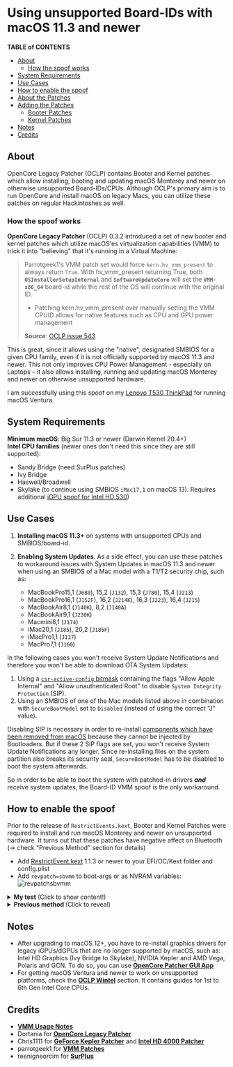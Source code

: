 # Using unsupported Board-IDs with macOS 11.3 and newer

**TABLE of CONTENTS**

- [About](#about)
	- [How the spoof works](#how-the-spoof-works)
- [System Requirements](#system-requirements)
- [Use Cases](#use-cases)
- [How to enable the spoof](#how-to-enable-the-spoof)
- [About the Patches](#about-the-patches)
- [Adding the Patches](#adding-the-patches)
	- [Booter Patches](#booter-patches)
	- [Kernel Patches](#kernel-patches)
- [Notes](#notes)
- [Credits](#credits)

## About
OpenCore Legacy Patcher (OCLP) contains Booter and Kernel patches which allow installing, booting and updating macOS Monterey and newer on otherwise unsupported Board-IDs/CPUs. Although OCLP's primary aim is to run OpenCore and install macOS on legacy Macs, you can utilize these patches on regular Hackintoshes as well.

### How the spoof works
**OpenCore Legacy Patcher** (OCLP) 0.3.2 introduced a set of new booter and kernel patches which utilize macOS'es virtualization capabilities (VMM) to trick it into "believing" that it's running in a Virtual Machine:

> Parrotgeek1's VMM patch set would force `kern.hv_vmm_present` to always return `True`. With hv_vmm_present returning True, both **`OSInstallerSetupInternal`** and **`SoftwareUpdateCore`** will set the **`VMM-x86_64`** board-id while the rest of the OS will continue with the original ID.
>
> - Patching kern.hv_vmm_present over manually setting the VMM CPUID allows for native features such as CPU and GPU power management
>
> **Source**: [OCLP issue 543](https://github.com/dortania/OpenCore-Legacy-Patcher/issues/543)

This is great, since it allows using the "native", designated SMBIOS for a given CPU family, even if it is not officially supported by macOS 11.3 and newer. This not only improves CPU Power Management - especially on Laptops – it also allows installing, running and updating macOS Monterey and newer on otherwise unsupported hardware.

I am successfully using this spoof on my [Lenovo T530 ThinkPad](https://github.com/5T33Z0/Lenovo-T530-Hackinosh-OpenCore) for running macOS Ventura. 

## System Requirements
**Minimum macOS**: Big Sur 11.3 or newer (Darwin Kernel 20.4+)</br>
**Intel CPU families** (newer ones don't need this since they are still supported): 

- Sandy Bridge (need SurPlus patches)
- Ivy Bridge
- Haswell/Broadwell
- Skylake (to continue using SMBIOS `iMac17,1` on macOS 13). Requires additional [iGPU spoof for Intel HD 530](https://github.com/5T33Z0/OC-Little-Translated/tree/main/11_Graphics/iGPU/Skylake_Spoofing_macOS13))

## Use Cases
1. **Installing macOS 11.3+** on systems with unsupported CPUs and SMBIOS/board-id.
2. **Enabling System Updates**. As a side effect, you can use these patches to workaround issues with System Updates in macOS 11.3 and newer when using an SMBIOS of a Mac model with a T1/T2 security chip, such as:

	- MacBookPro15,1 (`J680`), 15,2 (`J132`), 15,3 (`J780`), 15,4 (`J213`)
	- MacBookPro16,1 (`J152F`), 16,2 (`J214K`), 16,3 (`J223`), 16,4 (`J215`)
	- MacBookAir8,1 (`J140K`), 8,2 (`J140A`)
	- MacBookAir9,1 (`J230K`)
	- Macmini8,1 (`J174`)
	- iMac20,1 (`J185`), 20,2 (`J185F`)
	- iMacPro1,1 (`J137`)
	- MacPro7,1 (`J160`)

In the following cases you won't receive System Update Notifications and therefore you won't be able to download OTA System Updates:

1. Using a [`csr-active-config` bitmask](https://github.com/5T33Z0/OC-Little-Translated/blob/main/B_OC_Calculators/SIP_Flags_Explained.md) containing the flags "Allow Apple Internal" and "Allow unauthenticated Root" to disable `System Integrity Protection` (SIP). 
2. Using an SMBIOS of one of the Mac models listed above in combination with `SecureBootModel` set to `Disabled` (instead of using the correct "J" value).

Disabling SIP is necessary in order to re-install [components which have been removed from macOS](https://dortania.github.io/OpenCore-Legacy-Patcher/PATCHEXPLAIN.html#on-disk-patches) because they cannot be injected by Bootloaders. But if these 2 SIP flags are set, you won't receive System Update Notifications any longer. Since re-installing files on the system partition also breaks its security seal, `SecureBootModel` has to be disabled to boot the system afterwards.

So in order to be able to boot the system with patched-in drivers ***and*** receive system updates, the Board-ID VMM spoof is the only workaround.
	
## How to enable the spoof
Prior to the release of `RestrictEvents.kext`, Booter and Kernel Patches were required to install and run macOS Monterey and newer on unsupported hardware. It turns out that these patches have negative affect on Bluetooth (&rarr; check "Previous Method" section for details)

- Add [RestrictEvent.kext](https://github.com/acidanthera/RestrictEvents/releases) 1.1.3 or newer to your EFI/OC/Kext folder and config.plist
- Add `revpatch=sbvmm` to boot-args or as NVRAM variables: <br> ![revpatchsbvmm](https://github.com/5T33Z0/OC-Little-Translated/assets/76865553/0da94174-b45c-4bd3-9722-cddd87596580)

<details>
<summary><strong>My test</strong> (Click to show content!)</summary>

I tested these patches on my Lenovo T530 Notebook, using an Ivy Bridge CPU with `MacBookPro10,1` SMBIOS, which is officially not compatible with macOS Monterey. After rebooting, the system started without using `-no_compat_check` boot-arg, as you can see here:

![Proof01](https://user-images.githubusercontent.com/76865553/139529766-87daac84-126e-4dfc-ac1d-37e4730e0bbf.png)

Terminal shows the currently used Board-ID which belongs to the `MacBookPro10,1` SMBIOS as you can see in Clover Configurator. Usually, running macOS would require using `MacBookPro11,4` which uses a different Board-ID as you can see in the Clover Configurator snippet:

![Proof02](https://user-images.githubusercontent.com/76865553/139529778-6f82306a-22db-43dd-b594-c863af6e4ddd.png)
  
Next, I checked for updates and was offered macOS 12.1 beta:

![Proof03](https://user-images.githubusercontent.com/76865553/139529788-d8ca770e-f8c2-49a8-a44e-908137f5e45c.png)
  
Which I installed…
  
![Proof04](https://user-images.githubusercontent.com/76865553/139529792-d92e52d3-5f91-4044-b788-730d603327b3.png)

Installation went smoothly and macOS 12.1 booted without issues:

![About](https://user-images.githubusercontent.com/76865553/139529802-3ea61297-7c7b-4369-8c21-4160b437f1a6.png)

</details>

<details>
<summary><strong>Previous method </strong> (Click to reveal)</summary>

## About the Patches
Following are the relevant Booter and Kernel Patches contained in the [**config.plist**](https://github.com/dortania/OpenCore-Legacy-Patcher/blob/main/payloads/Config/config.plist) provided by OpenCore Legacy Patcher.

- **Booter Patches**
	- **"Skip Board ID check"** &rarr; Skips Hardware Board ID Check (enabled)
	- **"Reroute HW_BID to OC_BID"** &rarr; Reroutes Hardware Board-ID check to OpenCore (enabled)
	- Both patches in tandem allow to run/install macOS on systems using a unsupported SMBIOS/Board-ID
- **Kernel Patches** (see "Comment" section)
	- **"Reroute kern.hv_vmm_present patch (1)"**, **"Reroute kern.hv_vmm_present patch (2) Legacy"**, **"Reroute kern.hv_vmm_present patch (3) Ventura"** and **"Force IOGetVMMPresent"** &rarr; Set of Kernel patches to enable Board-ID spoof via VMM in macOS 11.3+ that allow booting, installing and updating macOS 12 and newer with an unsupported Board-ID and SMBIOS.
	- **"Disable Root Hash validation"** &rarr; Disables Cryptex hash verification in APFS.kext.
	- **"Force FileVault on Broken Seal"** &rarr; Mandatory if you are using FileVault since installing Drivers back into the system volume breaks its security seal. 
	- **"Disable Library Validation Enforcement"** &rarr; Library Validation Enforcement checks if an app's libraries are signed by Apple or the creator. Until recently, macOS apps could load code freely from foreign sources called code libraries. With macOS 10.15, apps are no longer allowed to load libraries that weren't originally packaged with it, unless they explicitly allow it. In this case it's needed because root patches for Non-Metal GPUs won't pass library validation tests otherwise.
	- **"Disable _csr_check() in _vnode_check_signature"** &rarr; Allows using AMFI enabled with root patches applied, this helps avoid issues that occur with AMFI disabled. Note that currently OCLP requires AMFI disabled when applying root patches but with this kernel patch you can re-enable AMFI afterwards.
	- **SurPlus Patches 1 and 2**: Race to condition fixes for Sandy Bridge and older. Fixes issues in macOS 11.3+, where Big Sur often won't boot when using SMBIOS `MacPro5,1` (disabled). These patches are now Included in the `sample.plist` (OC 0.7.7+).

**NOTE**: RDRAND Patches for Sandy Bridge CPUs are no longer required since OpenCore 0.7.8 and must be disabled/deleted.

## Adding the Patches
> **Warning**: Before adding these patches to your config.plist, make sure you have a working backup of your EFI folder stored on a FAT32 formatted USB flash drive to boot your PC from just in case something goes wrong!

### Booter Patches
- Mount your EFI
- Open your config.plist with ProperTree
- Copy the entries from OCLPs [`Booter/Patch`](https://github.com/dortania/OpenCore-Legacy-Patcher/blob/main/payloads/Config/config.plist#L220-L267) section to your config.plist and enable them
- Leave ProperTree open an continue reading

**NOTE**: These booter patches skip the board-id checks in macOS. They can only be applied using OpenCore. When using Clover you have to use boot-args `-no_compat_check`, `revpatch=sbvmm` and RestrictEvents.kext instead to workaround issues with System Update Notifications.

### Kernel Patches

Copy the following entries from OCLPs [`Kernel/Patch`](https://github.com/dortania/OpenCore-Legacy-Patcher/blob/main/payloads/Config/config.plist#L1636) section your to config.plist:

- **"Force FileVault on Broken Seal"** &rarr; Only required when using File Vault)
- **"Disable Library Validation Enforcement"** &rarr; Enable it!
- **"Reroute kern.hv_vmm_present patch (1)"** &rarr; Enable it!
- **"Reroute kern.hv_vmm_present patch (2) Legacy"** &rarr; For installing/running **macOS Monterey**. Enable it.
- **"Reroute kern.hv_vmm_present patch (2) Ventura"** &rarr; For installing/running **macOS Monterey** and newer. Enable it.
- **"Force IOGetVMMPresent"** &rarr; Enable it.
- **"Disable Root Hash validation"** &rarr; Enable it. **Note**: Not required when using [CryptexFixup](https://github.com/acidanthera/CryptexFixup) (IvyBridge and older only).
- Add and enable additional Kernel patches if required (SurPlus patches for Sandy Bridge CPUs for example).

To verify, enter `sysctl kern.hv_vmm_present` in Terminal. If it returns `1` the spoof is working (applies to option 1 only!). Remember: these patches have no effect below macOS 11.3.

Enjoy macOS Monterey and newer with the correct SMBIOS for your CPU with working System Updates!

**IMPORTANT**: If you experience [issues with Bluetooth](https://github.com/dortania/OpenCore-Legacy-Patcher/issues/1076) when using Broadcom cards in macOS Sonoma, then disable the Kernel Patches and use RestrictEvents.kext and boot-arg instead!

</details>

## Notes
- After upgrading to macOS 12+, you have to re-install graphics drivers for legacy iGPUs/dGPUs that are no longer supported by macOS, such as: Intel HD Graphics (Ivy Bridge to Skylake), NVIDIA Kepler and AMD Vega, Polaris and GCN. To do so, you can use [**OpenCore Patcher GUI App**](https://github.com/dortania/OpenCore-Legacy-Patcher/releases)
- For getting macOS Ventura and newer to work on unsupported platforms, check the [**OCLP Wintel**](https://github.com/5T33Z0/OC-Little-Translated/tree/main/14_OCLP_Wintel) section. It contains guides for 1st to 6th Gen Intel Core CPUs. 

## Credits
- [**VMM Usage Notes**](https://github.com/dortania/OpenCore-Legacy-Patcher/issues/543#issuecomment-953441283)
- Dortania for [**OpenCore Legacy Patcher**](https://github.com/dortania/OpenCore-Legacy-Patcher)
- Chris1111 for [**GeForce Kepler Patcher**](https://github.com/chris1111/Geforce-Kepler-patcher) and [**Intel HD 4000 Patcher**](https://github.com/chris1111/Patch-HD4000-Monterey)
- parrotgeek1 for [**VMM Patches**](https://github.com/dortania/OpenCore-Legacy-Patcher/blob/4a8f61a01da72b38a4b2250386cc4b497a31a839/payloads/Config/config.plist#L1222-L1281)
- reenigneorcim for [**SurPlus**](https://github.com/reenigneorcim/SurPlus)
